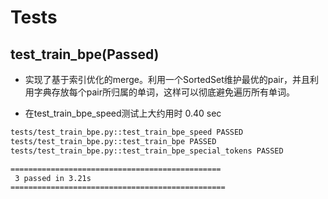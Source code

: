 # Tests

## test_train_bpe(Passed)

* 实现了基于索引优化的merge。利用一个SortedSet维护最优的pair，并且利用字典存放每个pair所归属的单词，这样可以彻底避免遍历所有单词。

* 在test_train_bpe_speed测试上大约用时 0.40 sec

```bash                                                                                       
tests/test_train_bpe.py::test_train_bpe_speed PASSED
tests/test_train_bpe.py::test_train_bpe PASSED
tests/test_train_bpe.py::test_train_bpe_special_tokens PASSED

===============================================
 3 passed in 3.21s
================================================
```